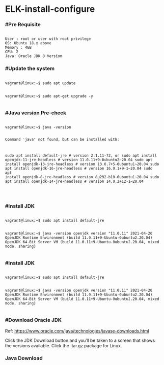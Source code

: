# ELK-install-configure

<h3> #Pre Requisite</h3>
<div class="snippet-clipboard-content position-relative" data-snippet-clipboard-copy-content="ELK"><pre><code>
User : root or user with root privilege 
OS: Ubuntu 18.x above
Memory : 4GB
CPU: 2
Java: Oracle JDK 8 Version 
</code></pre></div>

<h3> #Update the system</h3>
<div class="snippet-clipboard-content position-relative" data-snippet-clipboard-copy-content="ELK"><pre><code>
vagrant@linux:~$ sudo apt update

vagrant@linux:~$ sudo apt-get upgrade -y
</code></pre></div>

<h3> #Java version Pre-check</h3>
<div class="snippet-clipboard-content position-relative" data-snippet-clipboard-copy-content="ELK"><pre><code>
vagrant@linux:~$ java -version

Command 'java' not found, but can be installed with:

sudo apt install default-jre              # version 2:1.11-72, or
sudo apt install openjdk-11-jre-headless  # version 11.0.11+9-0ubuntu2~20.04
sudo apt install openjdk-13-jre-headless  # version 13.0.7+5-0ubuntu1~20.04
sudo apt install openjdk-16-jre-headless  # version 16.0.1+9-1~20.04
sudo apt install openjdk-8-jre-headless   # version 8u292-b10-0ubuntu1~20.04
sudo apt install openjdk-14-jre-headless  # version 14.0.2+12-1~20.04

</code></pre></div>

<h3> #Install JDK</h3>
<div class="snippet-clipboard-content position-relative" data-snippet-clipboard-copy-content="ELK"><pre><code>
vagrant@linux:~$ sudo apt install default-jre

vagrant@linux:~$ java -version
openjdk version "11.0.11" 2021-04-20
OpenJDK Runtime Environment (build 11.0.11+9-Ubuntu-0ubuntu2.20.04)
OpenJDK 64-Bit Server VM (build 11.0.11+9-Ubuntu-0ubuntu2.20.04, mixed mode, sharing)
</code></pre></div>


<h3> #Install JDK</h3>
<div class="snippet-clipboard-content position-relative" data-snippet-clipboard-copy-content="ELK"><pre><code>
vagrant@linux:~$ sudo apt install default-jre

vagrant@linux:~$ java -version
openjdk version "11.0.11" 2021-04-20
OpenJDK Runtime Environment (build 11.0.11+9-Ubuntu-0ubuntu2.20.04)
OpenJDK 64-Bit Server VM (build 11.0.11+9-Ubuntu-0ubuntu2.20.04, mixed mode, sharing)
</code></pre></div>

<h3> #Download Oracle JDK</h3>
<p>Ref: <a href="
https://www.oracle.com/java/technologies/javase-downloads.html">
https://www.oracle.com/java/technologies/javase-downloads.html</a>&nbsp;</p>
<p align=left> Click the JDK Download button and you’ll be taken to a screen that shows the versions available. Click the .tar.gz package for Linux.</p>

<h3 align="left">
Java Download </h3>
<p align="left" <img src="https://github.com/rajkumarrt/icons/blob/main/jdkinstall.PNG" alt="download"/> </a>



